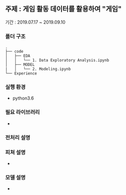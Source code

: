 ## 주제 : 게임 활동 데이터를 활용하여 "게임"

기간 : 2019.07.17 ~ 2019.09.10 

### 폴더 구조

```
.
├── code
│   ├── EDA
│   │   └── 1. Data Exploratory Analysis.ipynb
│   ├── MODEL
|   │   └── 2. Modeling.ipynb
└── Experience
```

### 실행 환경

- python3.6 

### 필요 라이브러리

- 

### 전처리 설명



### 피쳐 설명

- 

### 모델 설명

- 
